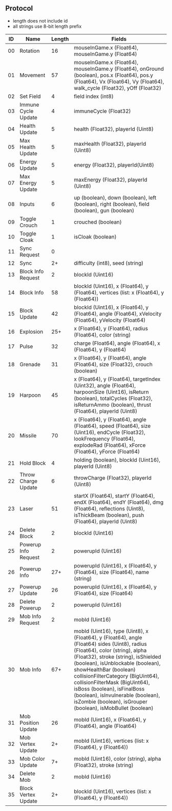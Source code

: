 ## Protocol
- length does not include id
- all strings use 8-bit length prefix

| ID |         Name         | Length | Fields |
| -- | -------------------- | ------ | ------ |
| 00 | Rotation             | 16     | mouseInGame.x (Float64), mouseInGame.y (Float64) |
| 01 | Movement             | 57     | mouseInGame.x (Float64), mouseInGame.y (Float64), onGround (boolean), pos.x (Float64), pos.y (Float64), Vx (Float64), Vy (Float64), walk_cycle (Float32), yOff (Float32) |
| 02 | Set Field            | 4      | field index (int8) |
| 03 | Immune Cycle Update  | 4      | immuneCycle (Float32) |
| 04 | Health Update        | 5      | health (Float32), playerId (Uint8) |
| 05 | Max Health Update    | 5      | maxHealth (Float32), playerId (Uint8) |
| 06 | Energy Update        | 5      | energy (Float32), playerId(Uint8) |
| 07 | Max Energy Update    | 5      | maxEnergy (Float32), playerId (Uint8) |
| 08 | Inputs               | 6      | up (boolean), down (boolean), left (boolean), right (boolean), field (boolean), gun (boolean) |
| 09 | Toggle Crouch        | 1      | crouched (boolean) |
| 10 | Toggle Cloak         | 1      | isCloak (boolean) |
| 11 | Sync Request         | 0      | |
| 12 | Sync                 | 2+     | difficulty (int8), seed (string) |
| 13 | Block Info Request   | 2      | blockId (Uint16) |
| 14 | Block Info           | 58     | blockId (Uint16), x (Float64), y (Float64), vertices (list: x (Float64), y (Float64)) |
| 15 | Block Update         | 42     | blockId (Uint16), x (Float64), y (Float64), angle (Float64), xVelocity (Float64), yVelocity (Float64) |
| 16 | Explosion            | 25+    | x (Float64), y (Float64), radius (Float64), color (string) |
| 17 | Pulse                | 32     | charge (Float64), angle (Float64), x (Float64), y (Float64) |
| 18 | Grenade              | 31     | x (Float64), y (Float64), angle (Float64), size (Float32), crouch (boolean) |
| 19 | Harpoon              | 45     | x (Float64), y (Float64), targetIndex (Uint32), angle (Float64), harpoonSize (Uint16), isReturn (boolean), totalCycles (Float32), isReturnAmmo (boolean), thrust (Float64), playerId (Uint8) |
| 20 | Missile              | 70     | x (Float64), y (Float64), angle (Float64), speed (Float64), size (Uint16), endCycle (Float32), lookFrequency (Float64), explodeRad (Float64), xForce (Float64), yForce (Float64) |
| 21 | Hold Block           | 4      | holding (boolean), blockId (Uint16), playerId (Uint8) |
| 22 | Throw Charge Update  | 6      | throwCharge (Float32), playerId (Uint8) |
| 23 | Laser                | 51     | startX (Float64), startY (Float64), endX (Float64), endY (Float64), dmg (Float64), reflections (Uint8), isThickBeam (boolean), push (Float64), playerId (Uint8) |
| 24 | Delete Block         | 2      | blockId (Uint16) |
| 25 | Powerup Info Request | 2      | powerupId (Uint16) |
| 26 | Powerup Info         | 27+    | powerupId (Uint16), x (Float64), y (Float64), size (Float64), name (string) |
| 27 | Powerup Update       | 26     | powerupId (Uint16), x (Float64), y (Float64), size (Float64) |
| 28 | Delete Powerup       | 2      | powerupId (Uint16) |
| 29 | Mob Info Request     | 2      | mobId (Uint16) |
| 30 | Mob Info             | 67+    | mobId (Uint16), type (Uint8), x (Float64), y (Float64), angle (Float64) sides (Uint8), radius (Float64), color (string), alpha (Float32), stroke (string), isShielded (boolean), isUnblockable (boolean), showHealthBar (boolean) collisionFilterCategory (BigUint64), collisionFilterMask (BigUint64), isBoss (boolean), isFinalBoss (boolean), isInvulnerable (boolean), isZombie (boolean), isGrouper (boolean), isMobBullet (boolean) |
| 31 | Mob Position Update  | 26     | mobId (Uint16), x (Float64), y (Float64), angle (Float64) |
| 32 | Mob Vertex Update    | 2+     | mobId (Uint16), vertices (list: x (Float64), y (Float64)) |
| 33 | Mob Color Update     | 7+     | mobId (Uint16), color (string), alpha (Float32), stroke (string) |
| 34 | Delete Mob           | 2      | mobId (Uint16) |
| 35 | Block Vertex Update    | 2+     | blockId (Uint16), vertices (list: x (Float64), y (Float64)) |